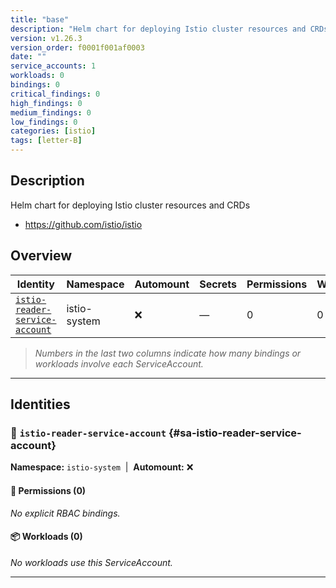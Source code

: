 ```yaml
---
title: "base"
description: "Helm chart for deploying Istio cluster resources and CRDs"
version: v1.26.3
version_order: f0001f001af0003
date: ""
service_accounts: 1
workloads: 0
bindings: 0
critical_findings: 0
high_findings: 0
medium_findings: 0
low_findings: 0
categories: [istio]
tags: [letter-B]
---
```


## Description

Helm chart for deploying Istio cluster resources and CRDs

- https://github.com/istio/istio

## Overview

| Identity                                                           | Namespace    | Automount | Secrets | Permissions | Workloads | Risk |
| ------------------------------------------------------------------ | ------------ | --------- | ------- | ----------- | --------- | ---- |
| [`istio-reader-service-account`](#sa-istio-reader-service-account) | istio-system | ❌        | —       | 0           | 0         | —    |

> _Numbers in the last two columns indicate how many bindings or workloads involve each ServiceAccount._

---

## Identities

### 🤖 `istio-reader-service-account` {#sa-istio-reader-service-account}

**Namespace:** `istio-system`  |  **Automount:** ❌

#### 🔑 Permissions (0)

_No explicit RBAC bindings._

#### 📦 Workloads (0)

_No workloads use this ServiceAccount._

---
